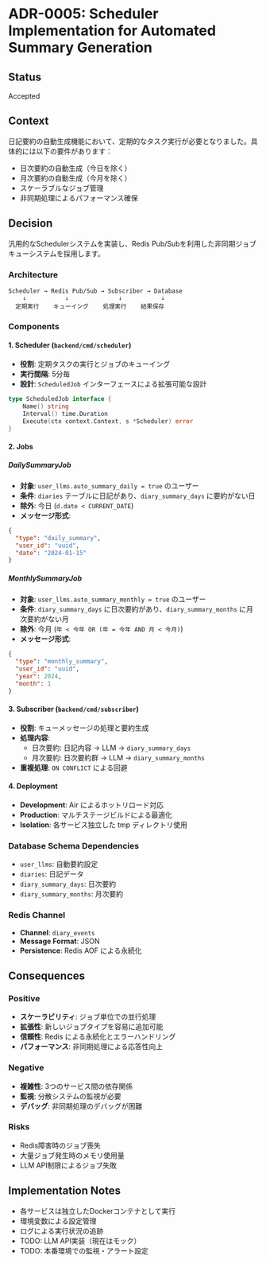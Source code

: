 # ADR-0005: Scheduler Implementation for Automated Summary Generation

## Status
Accepted

## Context
日記要約の自動生成機能において、定期的なタスク実行が必要となりました。具体的には以下の要件があります：

- 日次要約の自動生成（今日を除く）
- 月次要約の自動生成（今月を除く）
- スケーラブルなジョブ管理
- 非同期処理によるパフォーマンス確保

## Decision
汎用的なSchedulerシステムを実装し、Redis Pub/Subを利用した非同期ジョブキューシステムを採用します。

### Architecture
```
Scheduler → Redis Pub/Sub → Subscriber → Database
    ↓           ↓              ↓           ↓
  定期実行    キューイング    処理実行    結果保存
```

### Components

#### 1. Scheduler (`backend/cmd/scheduler`)
- **役割**: 定期タスクの実行とジョブのキューイング
- **実行間隔**: 5分毎
- **設計**: `ScheduledJob` インターフェースによる拡張可能な設計

```go
type ScheduledJob interface {
    Name() string
    Interval() time.Duration
    Execute(ctx context.Context, s *Scheduler) error
}
```

#### 2. Jobs

##### DailySummaryJob
- **対象**: `user_llms.auto_summary_daily = true` のユーザー
- **条件**: `diaries` テーブルに日記があり、`diary_summary_days` に要約がない日
- **除外**: 今日 (`d.date < CURRENT_DATE`)
- **メッセージ形式**:
```json
{
  "type": "daily_summary",
  "user_id": "uuid",
  "date": "2024-01-15"
}
```

##### MonthlySummaryJob
- **対象**: `user_llms.auto_summary_monthly = true` のユーザー
- **条件**: `diary_summary_days` に日次要約があり、`diary_summary_months` に月次要約がない月
- **除外**: 今月 (`年 < 今年 OR (年 = 今年 AND 月 < 今月)`)
- **メッセージ形式**:
```json
{
  "type": "monthly_summary",
  "user_id": "uuid",
  "year": 2024,
  "month": 1
}
```

#### 3. Subscriber (`backend/cmd/subscriber`)
- **役割**: キューメッセージの処理と要約生成
- **処理内容**:
  - 日次要約: 日記内容 → LLM → `diary_summary_days`
  - 月次要約: 日次要約群 → LLM → `diary_summary_months`
- **重複処理**: `ON CONFLICT` による回避

#### 4. Deployment
- **Development**: Air によるホットリロード対応
- **Production**: マルチステージビルドによる最適化
- **Isolation**: 各サービス独立した tmp ディレクトリ使用

### Database Schema Dependencies
- `user_llms`: 自動要約設定
- `diaries`: 日記データ
- `diary_summary_days`: 日次要約
- `diary_summary_months`: 月次要約

### Redis Channel
- **Channel**: `diary_events`
- **Message Format**: JSON
- **Persistence**: Redis AOF による永続化

## Consequences

### Positive
- **スケーラビリティ**: ジョブ単位での並行処理
- **拡張性**: 新しいジョブタイプを容易に追加可能
- **信頼性**: Redis による永続化とエラーハンドリング
- **パフォーマンス**: 非同期処理による応答性向上

### Negative
- **複雑性**: 3つのサービス間の依存関係
- **監視**: 分散システムの監視が必要
- **デバッグ**: 非同期処理のデバッグが困難

### Risks
- Redis障害時のジョブ喪失
- 大量ジョブ発生時のメモリ使用量
- LLM API制限によるジョブ失敗

## Implementation Notes
- 各サービスは独立したDockerコンテナとして実行
- 環境変数による設定管理
- ログによる実行状況の追跡
- TODO: LLM API実装（現在はモック）
- TODO: 本番環境での監視・アラート設定